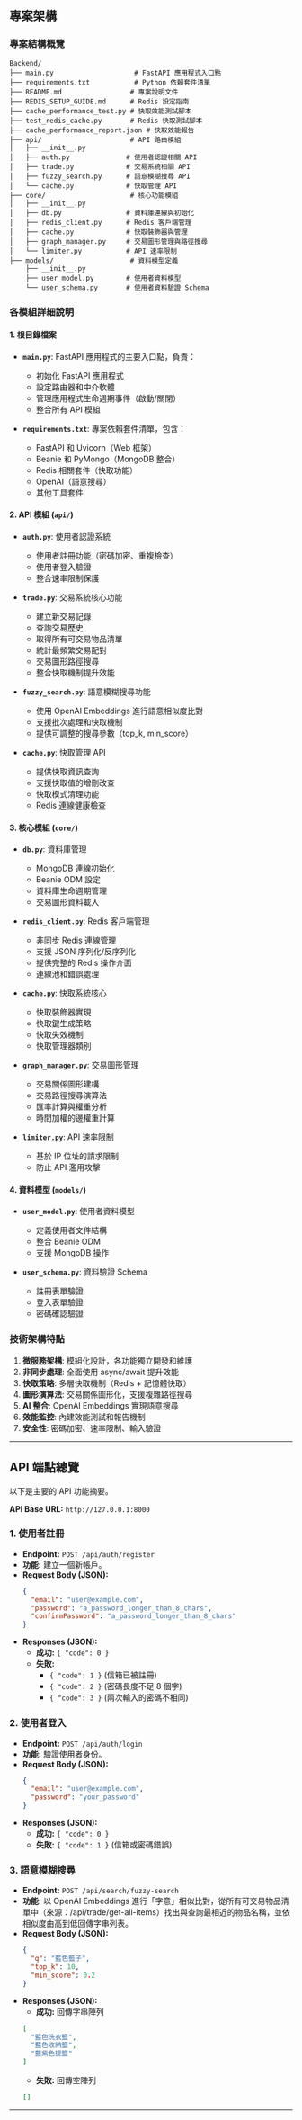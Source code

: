 ## 專案架構

### 專案結構概覽

```
Backend/
├── main.py                    # FastAPI 應用程式入口點
├── requirements.txt           # Python 依賴套件清單
├── README.md                 # 專案說明文件
├── REDIS_SETUP_GUIDE.md      # Redis 設定指南
├── cache_performance_test.py # 快取效能測試腳本
├── test_redis_cache.py       # Redis 快取測試腳本
├── cache_performance_report.json # 快取效能報告
├── api/                      # API 路由模組
│   ├── __init__.py
│   ├── auth.py              # 使用者認證相關 API
│   ├── trade.py             # 交易系統相關 API
│   ├── fuzzy_search.py      # 語意模糊搜尋 API
│   └── cache.py             # 快取管理 API
├── core/                     # 核心功能模組
│   ├── __init__.py
│   ├── db.py                # 資料庫連線與初始化
│   ├── redis_client.py      # Redis 客戶端管理
│   ├── cache.py             # 快取裝飾器與管理
│   ├── graph_manager.py     # 交易圖形管理與路徑搜尋
│   └── limiter.py           # API 速率限制
├── models/                   # 資料模型定義
    ├── __init__.py
    ├── user_model.py        # 使用者資料模型
    └── user_schema.py       # 使用者資料驗證 Schema

```

### 各模組詳細說明

#### 1. 根目錄檔案

- **`main.py`**: FastAPI 應用程式的主要入口點，負責：
  - 初始化 FastAPI 應用程式
  - 設定路由器和中介軟體
  - 管理應用程式生命週期事件（啟動/關閉）
  - 整合所有 API 模組

- **`requirements.txt`**: 專案依賴套件清單，包含：
  - FastAPI 和 Uvicorn（Web 框架）
  - Beanie 和 PyMongo（MongoDB 整合）
  - Redis 相關套件（快取功能）
  - OpenAI（語意搜尋）
  - 其他工具套件

#### 2. API 模組 (`api/`)

- **`auth.py`**: 使用者認證系統
  - 使用者註冊功能（密碼加密、重複檢查）
  - 使用者登入驗證
  - 整合速率限制保護

- **`trade.py`**: 交易系統核心功能
  - 建立新交易記錄
  - 查詢交易歷史
  - 取得所有可交易物品清單
  - 統計最頻繁交易配對
  - 交易圖形路徑搜尋
  - 整合快取機制提升效能

- **`fuzzy_search.py`**: 語意模糊搜尋功能
  - 使用 OpenAI Embeddings 進行語意相似度比對
  - 支援批次處理和快取機制
  - 提供可調整的搜尋參數（top_k, min_score）

- **`cache.py`**: 快取管理 API
  - 提供快取資訊查詢
  - 支援快取值的增刪改查
  - 快取模式清理功能
  - Redis 連線健康檢查

#### 3. 核心模組 (`core/`)

- **`db.py`**: 資料庫管理
  - MongoDB 連線初始化
  - Beanie ODM 設定
  - 資料庫生命週期管理
  - 交易圖形資料載入

- **`redis_client.py`**: Redis 客戶端管理
  - 非同步 Redis 連線管理
  - 支援 JSON 序列化/反序列化
  - 提供完整的 Redis 操作介面
  - 連線池和錯誤處理

- **`cache.py`**: 快取系統核心
  - 快取裝飾器實現
  - 快取鍵生成策略
  - 快取失效機制
  - 快取管理器類別

- **`graph_manager.py`**: 交易圖形管理
  - 交易關係圖形建構
  - 交易路徑搜尋演算法
  - 匯率計算與權重分析
  - 時間加權的邊權重計算

- **`limiter.py`**: API 速率限制
  - 基於 IP 位址的請求限制
  - 防止 API 濫用攻擊

#### 4. 資料模型 (`models/`)

- **`user_model.py`**: 使用者資料模型
  - 定義使用者文件結構
  - 整合 Beanie ODM
  - 支援 MongoDB 操作

- **`user_schema.py`**: 資料驗證 Schema
  - 註冊表單驗證
  - 登入表單驗證
  - 密碼確認驗證

### 技術架構特點

1. **微服務架構**: 模組化設計，各功能獨立開發和維護
2. **非同步處理**: 全面使用 async/await 提升效能
3. **快取策略**: 多層快取機制（Redis + 記憶體快取）
4. **圖形演算法**: 交易關係圖形化，支援複雜路徑搜尋
5. **AI 整合**: OpenAI Embeddings 實現語意搜尋
6. **效能監控**: 內建效能測試和報告機制
7. **安全性**: 密碼加密、速率限制、輸入驗證

---

## API 端點總覽

以下是主要的 API 功能摘要。

**API Base URL:** `http://127.0.0.1:8000`

### 1. 使用者註冊

-   **Endpoint:** `POST /api/auth/register`
-   **功能:** 建立一個新帳戶。
-   **Request Body (JSON):**
    ```json
    {
      "email": "user@example.com",
      "password": "a_password_longer_than_8_chars",
      "confirmPassword": "a_password_longer_than_8_chars"
    }
    ```
-   **Responses (JSON):**
    -   **成功:** `{ "code": 0 }`
    -   **失敗:**
        -   `{ "code": 1 }` (信箱已被註冊)
        -   `{ "code": 2 }` (密碼長度不足 8 個字)
        -   `{ "code": 3 }` (兩次輸入的密碼不相同)


### 2. 使用者登入

-   **Endpoint:** `POST /api/auth/login`
-   **功能:** 驗證使用者身份。
-   **Request Body (JSON):**
    ```json
    {
      "email": "user@example.com",
      "password": "your_password"
    }
    ```
-   **Responses (JSON):**
    -   **成功:** `{ "code": 0 }`
    -   **失敗:** `{ "code": 1 }` (信箱或密碼錯誤)

### 3. 語意模糊搜尋

-   **Endpoint:** `POST /api/search/fuzzy-search`
-   **功能:** 以 OpenAI Embeddings 進行「字意」相似比對，從所有可交易物品清單中（來源：/api/trade/get-all-items）找出與查詢最相近的物品名稱，並依相似度由高到低回傳字串列表。
-   **Request Body (JSON):**
    ```json
    {
      "q": "藍色籃子",
      "top_k": 10,
      "min_score": 0.2
    }
    ```
-   **Responses (JSON):**
    -   **成功:** 回傳字串陣列
    ```json
    [
      "藍色洗衣籃",
      "藍色收納籃",
      "藍紫色提籃"
    ]
    ```
    -   **失敗:** 回傳空陣列
    ```json
    []
    ```

---

